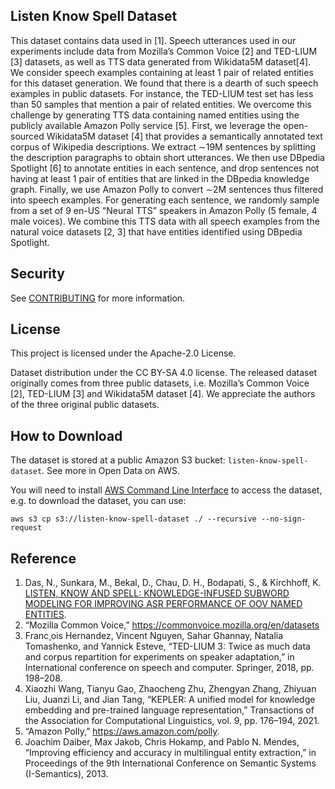 ## Listen Know Spell Dataset
This dataset contains data used in [1]. Speech utterances used in our experiments include data from Mozilla’s Common Voice [2] and TED-LIUM [3] datasets,  as well as TTS data generated from Wikidata5M dataset[4]. We consider speech examples containing at least 1 pair of related entities for this dataset generation. We found that there is a dearth of such speech examples in public datasets. For instance, the TED-LIUM test set has less than 50
samples that mention a pair of related entities. We overcome this challenge by generating TTS data containing named entities
using the publicly available Amazon Polly service [5]. First, we leverage the open-sourced Wikidata5M dataset [4] that provides a
semantically annotated text corpus of Wikipedia descriptions. We extract ∼19M sentences by splitting the description paragraphs to
obtain short utterances. We then use DBpedia Spotlight [6] to annotate entities in each sentence, and drop sentences not having at least 1
pair of entities that are linked in the DBpedia knowledge graph. Finally, we use Amazon Polly to convert ∼2M sentences thus filtered
into speech examples. For generating each sentence, we randomly sample from a set of 9 en-US “Neural TTS” speakers in Amazon Polly (5 female, 4 male voices). We combine this TTS data  with all speech examples from the natural voice datasets [2, 3] that have entities identified using DBpedia Spotlight.


## Security

See [CONTRIBUTING](CONTRIBUTING.md#security-issue-notifications) for more information.

## License

This project is licensed under the Apache-2.0 License.

Dataset distribution under the CC BY-SA 4.0 license. The released dataset originally comes from three public datasets, i.e. Mozilla’s Common Voice [2], TED-LIUM  [3] and Wikidata5M dataset [4]. We appreciate the authors of the three original public datasets.

## How to Download
The dataset is stored at a public Amazon S3 bucket: ```listen-know-spell-dataset```. See more in Open Data on AWS.

You will need to install [AWS Command Line Interface](https://aws.amazon.com/cli/) to access the dataset, e.g. to download the dataset, you can use:
```
aws s3 cp s3://listen-know-spell-dataset ./ --recursive --no-sign-request
```

## Reference

1. Das, N., Sunkara, M., Bekal, D., Chau, D. H., Bodapati, S., & Kirchhoff, K. [LISTEN, KNOW AND SPELL: KNOWLEDGE-INFUSED SUBWORD MODELING FOR IMPROVING ASR PERFORMANCE OF OOV NAMED ENTITIES](https://assets.amazon.science/0c/47/311aae264493b8beefd696f7a295/listen-know-and-spell-knowledge-infused-subword-modeling-for-improving-asr-performance-of-oov-named-entities.pdf).
2. “Mozilla Common Voice,” https://commonvoice.mozilla.org/en/datasets
3. Franc¸ois Hernandez, Vincent Nguyen, Sahar Ghannay, Natalia Tomashenko, and Yannick Esteve, “TED-LIUM 3: Twice as much data and corpus repartition for experiments on speaker adaptation,” in International conference on speech and computer. Springer, 2018, pp. 198–208.
4. Xiaozhi Wang, Tianyu Gao, Zhaocheng Zhu, Zhengyan Zhang, Zhiyuan Liu, Juanzi Li, and Jian Tang, “KEPLER: A unified model for knowledge embedding and pre-trained language representation,” Transactions of the Association for Computational Linguistics, vol. 9, pp. 176–194, 2021.
5. “Amazon Polly,” https://aws.amazon.com/polly.
6. Joachim Daiber, Max Jakob, Chris Hokamp, and Pablo N. Mendes, “Improving efficiency and accuracy in multilingual entity extraction,” in Proceedings of the 9th International Conference on Semantic Systems (I-Semantics), 2013.
